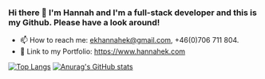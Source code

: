 ### Hi there 👋 I'm Hannah and I'm a full-stack developer and this is my Github. Please have a look around!

- 📫 How to reach me: ekhannahek@gmail.com, +46(0)706 711 804. 
- :notebook_with_decorative_cover: Link to my Portfolio: https://www.hannahek.com

[![Top Langs](https://github-readme-stats.vercel.app/api/top-langs/?username=sammyolsson)](https://github.com/anuraghazra/github-readme-stats)
[![Anurag's GitHub stats](https://github-readme-stats.vercel.app/api?username=sammyolsson)](https://github.com/anuraghazra/github-readme-stats)
